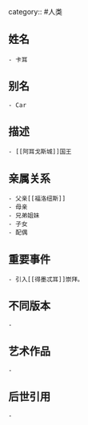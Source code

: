 category:: #人类
## 姓名
	- 卡耳
## 别名
	- Car
## 描述
	- [[阿耳戈斯城]]国王
## 亲属关系
	- 父亲[[福洛纽斯]]
	- 母亲
	- 兄弟姐妹
	- 子女
	- 配偶
## 重要事件
	- 引入[[得墨忒耳]]崇拜。
## 不同版本
	-
## 艺术作品
	-
## 后世引用
	-
